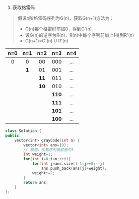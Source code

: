 1. 获取格雷码
> 假设n阶格雷码序列为G(n)，获取G(n+1)方法为：
> - G(n)每个格雷码前加0，得到G'(n)
> - 设G(n)的逆序为R(n)，R(n)中每个序列前加上1得到R'(n)
> - G(n+1)=G'(n) U R'(n)

| n=0 | n=1 | n=2 | n=3 | n=4 |
| :-: | :-: | :-: | :-: | :-: |
|0|0|00|000| $\dots$ 
| |**1**|01|001| $\dots$
| | |**11**|011| $\dots$
| | |**10**|010| $\dots$
| | | |**110**|$\dots$
| | | |**111**|$\dots$
| | | |**101**|$\dots$
| | | |**100**|$\dots$

```C++
class Solution {
public:
    vector<int> grayCode(int n) {
        vector<int> ans={0};
        // 权值，加到序列最前面的1
        int weight=1;
        for(int i=0;i<n;++i){
            for(int j=ans.size()-1;j>=0;--j)
                ans.push_back(ans[j]+weight);
            weight*=2;
        }
        return ans;
    }
};
```